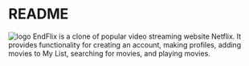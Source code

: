 # README
![logo](https://fontmeme.com/permalink/220102/80b2e83ec91311621e8aea703b915905.png)
EndFlix is a clone of popular video streaming website Netflix. It provides functionality for creating an account, making profiles, adding movies to My List, searching for movies, and playing movies.



